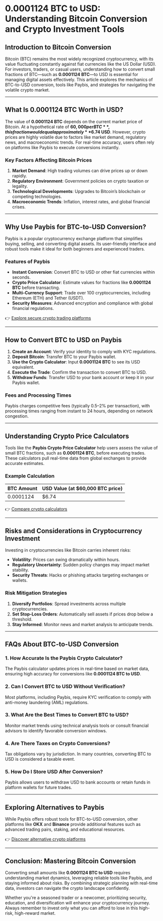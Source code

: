 # 0.0001124 BTC to USD: Understanding Bitcoin Conversion and Crypto Investment Tools

## Introduction to Bitcoin Conversion

Bitcoin (BTC) remains the most widely recognized cryptocurrency, with its value fluctuating constantly against fiat currencies like the US Dollar (USD). For investors, traders, or casual users, understanding how to convert small fractions of BTC—such as **0.0001124 BTC**—to USD is essential for managing digital assets effectively. This article explores the mechanics of BTC-to-USD conversion, tools like Paybis, and strategies for navigating the volatile crypto market.

---

## What Is 0.0001124 BTC Worth in USD?

The value of **0.0001124 BTC** depends on the current market price of Bitcoin. At a hypothetical rate of **$60,000 per BTC**, this fraction would equal approximately **$6.74 USD**. However, crypto prices are highly volatile due to factors like market demand, regulatory news, and macroeconomic trends. For real-time accuracy, users often rely on platforms like Paybis to execute conversions instantly.

### Key Factors Affecting Bitcoin Prices  
1. **Market Demand**: High trading volumes can drive prices up or down rapidly.  
2. **Regulatory Environment**: Government policies on crypto taxation or legality.  
3. **Technological Developments**: Upgrades to Bitcoin’s blockchain or competing technologies.  
4. **Macroeconomic Trends**: Inflation, interest rates, and global financial crises.  

---

## Why Use Paybis for BTC-to-USD Conversion?

Paybis is a popular cryptocurrency exchange platform that simplifies buying, selling, and converting digital assets. Its user-friendly interface and robust tools make it ideal for both beginners and experienced traders.

### Features of Paybis  
- **Instant Conversion**: Convert BTC to USD or other fiat currencies within seconds.  
- **Crypto Price Calculator**: Estimate values for fractions like **0.0001124 BTC** before transacting.  
- **Multi-Currency Support**: Trade over 100 cryptocurrencies, including Ethereum (ETH) and Tether (USDT).  
- **Security Measures**: Advanced encryption and compliance with global financial regulations.  

👉 [Explore secure crypto trading platforms](https://bit.ly/okx-bonus)

---

## How to Convert BTC to USD on Paybis

1. **Create an Account**: Verify your identity to comply with KYC regulations.  
2. **Deposit Bitcoin**: Transfer BTC to your Paybis wallet.  
3. **Use the Crypto Calculator**: Input **0.0001124 BTC** to see its USD equivalent.  
4. **Execute the Trade**: Confirm the transaction to convert BTC to USD.  
5. **Withdraw Funds**: Transfer USD to your bank account or keep it in your Paybis wallet.  

### Fees and Processing Times  
Paybis charges competitive fees (typically 0.5–2% per transaction), with processing times ranging from instant to 24 hours, depending on network congestion.

---

## Understanding Crypto Price Calculators

Tools like the **Paybis Crypto Price Calculator** help users assess the value of small BTC fractions, such as **0.0001124 BTC**, before executing trades. These calculators pull real-time data from global exchanges to provide accurate estimates.

### Example Calculation  
| BTC Amount | USD Value (at $60,000 BTC price) |  
|------------|----------------------------------|  
| 0.0001124  | $6.74                           |  

👉 [Compare crypto calculators](https://bit.ly/okx-bonus)

---

## Risks and Considerations in Cryptocurrency Investment

Investing in cryptocurrencies like Bitcoin carries inherent risks:  
- **Volatility**: Prices can swing dramatically within hours.  
- **Regulatory Uncertainty**: Sudden policy changes may impact market stability.  
- **Security Threats**: Hacks or phishing attacks targeting exchanges or wallets.  

### Risk Mitigation Strategies  
1. **Diversify Portfolios**: Spread investments across multiple cryptocurrencies.  
2. **Set Stop-Loss Orders**: Automatically sell assets if prices drop below a threshold.  
3. **Stay Informed**: Monitor news and market analysis to anticipate trends.  

---

## FAQs About BTC-to-USD Conversion

### 1. **How Accurate Is the Paybis Crypto Calculator?**  
The Paybis calculator updates prices in real-time based on market data, ensuring high accuracy for conversions like **0.0001124 BTC to USD**.

### 2. **Can I Convert BTC to USD Without Verification?**  
Most platforms, including Paybis, require KYC verification to comply with anti-money laundering (AML) regulations.

### 3. **What Are the Best Times to Convert BTC to USD?**  
Monitor market trends using technical analysis tools or consult financial advisors to identify favorable conversion windows.

### 4. **Are There Taxes on Crypto Conversions?**  
Tax obligations vary by jurisdiction. In many countries, converting BTC to USD is considered a taxable event.

### 5. **How Do I Store USD After Conversion?**  
Paybis allows users to withdraw USD to bank accounts or retain funds in platform wallets for future trades.

---

## Exploring Alternatives to Paybis

While Paybis offers robust tools for BTC-to-USD conversion, other platforms like **OKX** and **Binance** provide additional features such as advanced trading pairs, staking, and educational resources.

👉 [Discover alternative crypto platforms](https://bit.ly/okx-bonus)

---

## Conclusion: Mastering Bitcoin Conversion

Converting small amounts like **0.0001124 BTC to USD** requires understanding market dynamics, leveraging reliable tools like Paybis, and staying informed about risks. By combining strategic planning with real-time data, investors can navigate the crypto landscape confidently.

Whether you're a seasoned trader or a newcomer, prioritizing security, education, and diversification will enhance your cryptocurrency journey. Always remember to invest only what you can afford to lose in this high-risk, high-reward market.